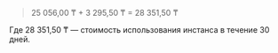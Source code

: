 > 25&nbsp;056,00&nbsp;₸ + 3&nbsp;295,50&nbsp;₸ = 28&nbsp;351,50&nbsp;₸

  Где 28&nbsp;351,50&nbsp;₸ — стоимость использования инстанса в течение 30 дней.